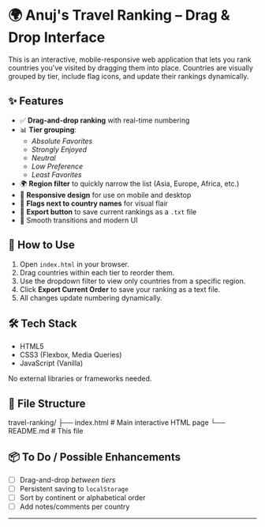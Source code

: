 # 🌍 Anuj's Travel Ranking – Drag & Drop Interface

This is an interactive, mobile-responsive web application that lets you rank countries you've visited by dragging them into place. Countries are visually grouped by tier, include flag icons, and update their rankings dynamically.

## ✨ Features

- ✅ **Drag-and-drop ranking** with real-time numbering
- 📊 **Tier grouping**:
  - *Absolute Favorites*
  - *Strongly Enjoyed*
  - *Neutral*
  - *Low Preference*
  - *Least Favorites*
- 🌍 **Region filter** to quickly narrow the list (Asia, Europe, Africa, etc.)
- 📱 **Responsive design** for use on mobile and desktop
- 🌈 **Flags next to country names** for visual flair
- 💾 **Export button** to save current rankings as a `.txt` file
- 🎨 Smooth transitions and modern UI

## 🚀 How to Use

1. Open `index.html` in your browser.
2. Drag countries within each tier to reorder them.
3. Use the dropdown filter to view only countries from a specific region.
4. Click **Export Current Order** to save your ranking as a text file.
5. All changes update numbering dynamically.

## 🛠 Tech Stack

- HTML5
- CSS3 (Flexbox, Media Queries)
- JavaScript (Vanilla)

No external libraries or frameworks needed.

## 📁 File Structure
travel-ranking/
├── index.html       # Main interactive HTML page
└── README.md        # This file

## 📦 To Do / Possible Enhancements

- [ ] Drag-and-drop *between tiers*
- [ ] Persistent saving to `localStorage`
- [ ] Sort by continent or alphabetical order
- [ ] Add notes/comments per country

---
